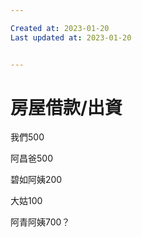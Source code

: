 ```yaml
---

Created at: 2023-01-20
Last updated at: 2023-01-20


---
```


# 房屋借款/出資


我們500

阿昌爸500

碧如阿姨200

大姑100

阿青阿姨700？

